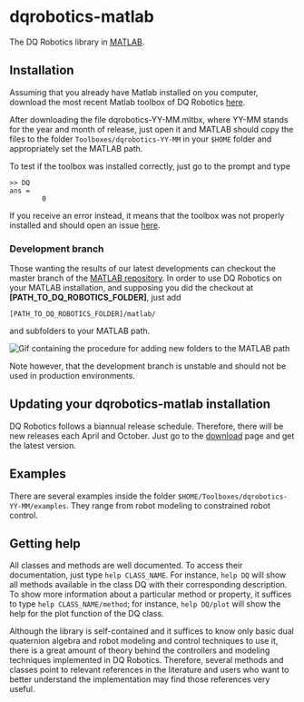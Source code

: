 # dqrobotics-matlab

The DQ Robotics library in [MATLAB](https://www.mathworks.com/).

## Installation

Assuming that you already have Matlab installed on you computer, download the most recent Matlab toolbox of DQ Robotics [here](https://github.com/dqrobotics/matlab/releases/latest). 

After downloading the file dqrobotics-YY-MM.mltbx, where YY-MM stands for the year and month of release, just open it and MATLAB should copy the files to the folder `Toolboxes/dqrobotics-YY-MM` in your `$HOME` folder and appropriately set the MATLAB path. 

To test if the toolbox was installed correctly, just go to the prompt and type 

```ans
>> DQ
ans = 
        0     
```

If you receive an error instead, it means that the toolbox was not properly installed and should open an issue [here](https://github.com/dqrobotics/matlab/issues).

### Development branch

Those wanting the results of our latest developments can checkout the master branch of the [MATLAB repository](https://github.com/dqrobotics/matlab). In order to use DQ Robotics on your MATLAB installation, and supposing you did the checkout at **[PATH_TO_DQ_ROBOTICS_FOLDER]**, just add 

```
[PATH_TO_DQ_ROBOTICS_FOLDER]/matlab/
```

and subfolders to your MATLAB path.

![Gif containing the procedure for adding new folders to the MATLAB path](https://user-images.githubusercontent.com/23158313/235328971-d3b8496a-dd51-45ad-b02b-eec10929e834.gif)

Note however, that the development branch is unstable and should not be used in production environments.

## Updating your dqrobotics-matlab installation

DQ Robotics follows a biannual release schedule. Therefore, there will be new releases each April and October. Just go to the [download](https://github.com/dqrobotics/matlab/releases/latest) page and get the latest version. 

## Examples

There are several examples inside the folder `$HOME/Toolboxes/dqrobotics-YY-MM/examples`. They range from robot modeling to constrained robot control. 

## Getting help

All classes and methods are well documented. To access their documentation, just type `help CLASS_NAME`. For instance, `help DQ` will show all methods available in the class DQ with their corresponding description. To show more information about a particular method or property, it suffices to type `help CLASS_NAME/method`; for instance, `help DQ/plot`  will show the help for the plot  function of the DQ class.

Although the library is self-contained and it suffices to know only basic dual quaternion algebra and robot modeling and control techniques to use it, there is a great amount of theory behind the controllers and modeling techniques implemented in DQ Robotics. Therefore, several methods and classes point to relevant references in the literature and users who want to better understand the implementation may find those references very useful.
